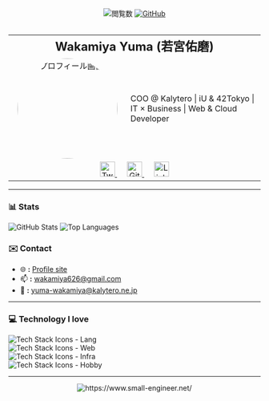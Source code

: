 <div align="center">
  <img src="https://komarev.com/ghpvc/?username=small-engineer&color=green" alt="閲覧数">
  <a href="https://github.com/small-engineer">
    <img src="https://img.shields.io/github/followers/small-engineer?style=social" alt="GitHub">
  </a>
</div>
<br>
<table border="0">
  <tr>
    <td colspan="2" align="center" style="font-size: 1.5em; font-weight: bold;">
      Wakamiya Yuma (若宮佑磨)
    </td>
  </tr>
  <tr>
    <td valign="top" width="220" align="center">
      <img src="https://www.small-engineer.net/images/profile.webp" 
           alt="プロフィール画像" width="200" 
           style="border-radius: 50%;">
    </td>
    <td valign="middle">
      COO @ Kalytero | iU & 42Tokyo | IT × Business | Web & Cloud Developer
    </td>
  </tr>
  <tr>
    <td colspan="2" align="center">
      <a href="https://twitter.com/your_username" style="margin: 0 10px;">
        <img src="https://cdn-icons-png.flaticon.com/512/733/733579.png" 
             alt="Twitter" width="30">
      </a>
      <a href="https://github.com/your_username" style="margin: 0 10px;">
        <img src="https://cdn-icons-png.flaticon.com/512/733/733553.png" 
             alt="GitHub" width="30">
      </a>
      <a href="https://www.linkedin.com/in/your_username/" style="margin: 0 10px;">
        <img src="https://cdn-icons-png.flaticon.com/512/174/174857.png" 
             alt="LinkedIn" width="30">
      </a>
    </td>
  </tr>
</table>


---

### 📊 Stats
<p align="left">
  <img src="https://github-readme-stats.vercel.app/api?username=small-engineer&show_icons=true&theme=radical" alt="GitHub Stats" />
  <img src="https://github-readme-stats.vercel.app/api/top-langs/?username=small-engineer&layout=compact&theme=radical" alt="Top Languages" />
</p>

### ✉️ Contact

- 🌐 **:** [Profile site](https://wakamiya.blog/)
- 📫 **:** [wakamiya626@gmail.com](mailto:wakamiya626@gmail.com)
- 🏢 **:** [yuma-wakamiya@kalytero.ne.jp](mailto:yuma-wakamiya@kalytero.ne.jp)

---

### 💻 Technology I love

<p align="left">
  <img src="https://skillicons.dev/icons?i=vscode,js,ts,python" alt="Tech Stack Icons - Lang" /><br>
  <img src="https://skillicons.dev/icons?i=react,nextjs,svelte,astro,materialui,tailwind,emotion,styledcomponents,threejs" alt="Tech Stack Icons - Web" /><br>
  <img src="https://skillicons.dev/icons?i=yarn,express,nodejs,docker,terraform,cloudflare,workers,aws,gcp" alt="Tech Stack Icons - Infra" /><br>
  <img src="https://skillicons.dev/icons?i=vim,c,cpp,cmake,linux,ubuntu,debian,redhat,bsd" alt="Tech Stack Icons - Hobby" /><br>
</p>

---
<div align="center">
  <a herf="https://www.small-engineer.net/">
    <img src="https://www.small-engineer.net/images/banner.webp" alt="https://www.small-engineer.net/">
  </a>
</div>
